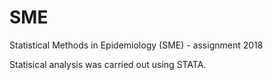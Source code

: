 # SME
Statistical Methods in Epidemiology (SME) - assignment 2018



Statisical analysis was carried out using STATA.
